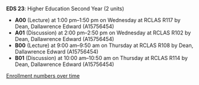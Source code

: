 **EDS 23**: Higher Education Second Year (2 units)

- **A00** (Lecture) at 1:00 pm–1:50 pm on Wednesday at RCLAS R117 by Dean, Dallawrence Edward (A15756454)
- **A01** (Discussion) at 2:00 pm–2:50 pm on Wednesday at RCLAS R102 by Dean, Dallawrence Edward (A15756454)
- **B00** (Lecture) at 9:00 am–9:50 am on Thursday at RCLAS R108 by Dean, Dallawrence Edward (A15756454)
- **B01** (Discussion) at 10:00 am–10:50 am on Thursday at RCLAS R114 by Dean, Dallawrence Edward (A15756454)

[Enrollment numbers over time](./EDS23.tsv)
